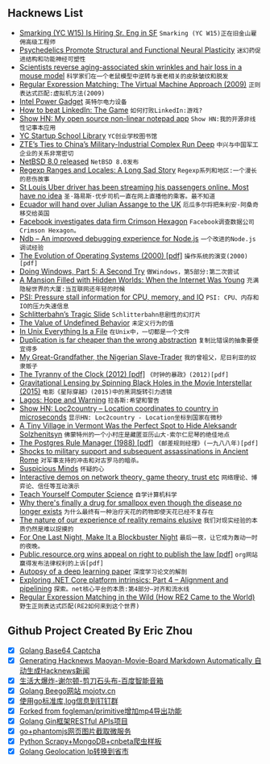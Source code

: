 ## Hacknews List


- [Smarking (YC W15) Is Hiring Sr. Eng in SF](https://www.smarking.com/careers)  `Smarking (YC W15)正在旧金山雇佣高级工程师`
- [Psychedelics Promote Structural and Functional Neural Plasticity](https://www.cell.com/cell-reports/fulltext/S2211-1247(18)30755-1)  `迷幻药促进结构和功能神经可塑性`
- [Scientists reverse aging-associated skin wrinkles and hair loss in a mouse model](https://www.uab.edu/news/research/item/9607-scientists-reverse-aging-associated-skin-wrinkles-and-hair-loss-in-a-mouse-model)  `科学家们在一个老鼠模型中逆转与衰老相关的皮肤皱纹和脱发`
- [Regular Expression Matching: The Virtual Machine Approach (2009)](https://swtch.com/~rsc/regexp/regexp2.html)  `正则表达式匹配:虚拟机方法(2009)`
- [Intel Power Gadget](https://software.intel.com/en-us/articles/intel-power-gadget-20)  `英特尔电力设备`
- [How to beat LinkedIn: The Game](https://theoutline.com/post/5495/how-to-beat-linked-in-the-game)  `如何打败LinkedIn:游戏?`
- [Show HN: My open source non-linear notepad app](https://getmicropad.com)  `Show HN:我的开源非线性记事本应用`
- [YC Startup School Library](https://www.startupschool.org/library)  `YC创业学校图书馆`
- [ZTE’s Ties to China’s Military-Industrial Complex Run Deep](https://foreignpolicy.com/2018/07/19/ztes-ties-to-chinas-military-industrial-complex-run-deep/)  `中兴与中国军工企业的关系非常密切`
- [NetBSD 8.0 released](https://www.netbsd.org/releases/formal-8/NetBSD-8.0.html)  `NetBSD 8.0发布`
- [Regexp Ranges and Locales: A Long Sad Story](https://www.gnu.org/software/gawk/manual/html_node/Ranges-and-Locales.html)  `Regexp系列和地区:一个漫长的悲伤故事`
- [St Louis Uber driver has been streaming his passengers online. Most have no idea](https://www.stltoday.com/news/local/metro/st-louis-uber-driver-has-put-video-of-hundreds-of/article_9060fd2f-f683-5321-8c67-ebba5559c753.html)  `圣·路易斯·优步司机一直在网上直播他的乘客。最不知道`
- [Ecuador will hand over Julian Assange to the UK](https://theintercept.com/2018/07/21/ecuador-will-imminently-withdraw-asylum-for-julian-assange-and-hand-him-over-to-the-uk-what-comes-next/)  `厄瓜多尔将把朱利安·阿桑奇移交给英国`
- [Facebook investigates data firm Crimson Hexagon](https://www.bbc.com/news/technology-44909293)  `Facebook调查数据公司Crimson Hexagon。`
- [Ndb – An improved debugging experience for Node.js](https://github.com/GoogleChromeLabs/ndb)  `一个改进的Node.js调试经验`
- [The Evolution of Operating Systems (2000) [pdf]](http://www.brinch-hansen.net/papers/2001b.pdf)  `操作系统的演变(2000)[pdf]`
- [Doing Windows, Part 5: A Second Try](https://www.filfre.net/2018/07/doing-windows-part-5-a-second-try/)  `做Windows，第5部分:第二次尝试`
- [A Mansion Filled with Hidden Worlds: When the Internet Was Young](https://undark.org/article/wilo-evans-broad-band/)  `充满隐秘世界的大厦:当互联网还年轻的时候`
- [PSI: Pressure stall information for CPU, memory, and IO](https://lwn.net/Articles/759658/)  `PSI: CPU、内存和IO的压力失速信息`
- [Schlitterbahn’s Tragic Slide](https://www.texasmonthly.com/news/jeff-henry-verruckt-schlitterbahns-tragic-slide/)  `Schlitterbahn悲剧性的幻灯片`
- [The Value of Undefined Behavior](https://nullprogram.com/blog/2018/07/20/)  `未定义行为的值`
- [In Unix Everything Is a File](https://ph7spot.com/musings/in-unix-everything-is-a-file)  `在Unix中，一切都是一个文件`
- [Duplication is far cheaper than the wrong abstraction](https://www.sandimetz.com/blog/2016/1/20/the-wrong-abstraction)  `复制比错误的抽象要便宜得多`
- [My Great-Grandfather, the Nigerian Slave-Trader](https://www.newyorker.com/culture/personal-history/my-great-grandfather-the-nigerian-slave-trader)  `我的曾祖父，尼日利亚的奴隶贩子`
- [The Tyranny of the Clock (2012) [pdf]](http://www.eng.auburn.edu/~uguin/teaching/READING/E6200/Sutherland_Tyranny_o_Clock.pdf)  `《时钟的暴政》(2012)[pdf]`
- [Gravitational Lensing by Spinning Black Holes in the Movie Interstellar (2015)](https://arxiv.org/abs/1502.03808)  `电影《星际穿越》(2015)中的黑洞旋转引力透镜`
- [Lagos: Hope and Warning](https://www.city-journal.org/html/lagos-nigeria-16011.html)  `拉各斯:希望和警告`
- [Show HN: Loc2country – Location coordinates to country in microseconds](https://github.com/soorajb/loc2country)  `显示HN: Loc2country - Location坐标到国家在微秒`
- [A Tiny Village in Vermont Was the Perfect Spot to Hide Aleksandr Solzhenitsyn](https://www.neh.gov/humanities/2018/summer/statement/tiny-village-in-vermont-was-the-perfect-spot-hide-aleksandr-solzhenitsyn)  `佛蒙特州的一个小村庄是藏匿亚历山大·索尔仁尼琴的绝佳地点`
- [The Postgres Rule Manager (1988) [pdf]](http://db.cs.berkeley.edu/papers/tse88-rulemgr.pdf)  `《邮差规则经理》(一九八八年)[pdf]`
- [Shocks to military support and subsequent assassinations in Ancient Rome](https://www.sciencedirect.com/science/article/pii/S0165176518302532)  `对军事支持的冲击和对古罗马的暗杀。`
- [Suspicious Minds](https://www.nytimes.com/2018/07/21/style/ancient-aliens.html)  `怀疑的心`
- [Interactive demos on network theory, game theory, trust etc](https://ncase.me)  `网络理论、博弈论、信任等互动演示`
- [Teach Yourself Computer Science](https://teachyourselfcs.com/)  `自学计算机科学`
- [Why there&#39;s finally a drug for smallpox even though the disease no longer exists](https://www.cbc.ca/news/health/second-opinion-smallpox-drug-tpoxx-1.4756087)  `为什么最终有一种治疗天花的药物即使天花已经不复存在`
- [The nature of our experience of reality remains elusive](https://www.newstatesman.com/culture/books/2018/07/how-crack-consciousness)  `我们对现实经验的本质仍然是难以捉摸的`
- [For One Last Night, Make It a Blockbuster Night](https://www.theringer.com/movies/2018/7/19/17588856/blockbuster-alaska-rental-netflix-soldotna-anchorage)  `最后一夜，让它成为轰动一时的夜晚。`
- [Public.resource.org wins appeal on right to publish the law [pdf]](https://www.cadc.uscourts.gov/internet/opinions.nsf/533D47AF883C8194852582CD0052B8D4/$file/17-7035.pdf)  `org网站赢得发布法律权利的上诉[pdf]`
- [Autopsy of a deep learning paper](https://blog.piekniewski.info/2018/07/14/autopsy-dl-paper/)  `深度学习论文的解剖`
- [Exploring .NET Core platform intrinsics: Part 4 – Alignment and pipelining](https://mijailovic.net/2018/07/20/alignment-and-pipelining/)  `探索。net核心平台的本质:第4部分—对齐和流水线`
- [Regular Expression Matching in the Wild (How RE2 Came to the World)](https://swtch.com/~rsc/regexp/regexp3.html)  `野生正则表达式匹配(RE2如何来到这个世界)`

## Github Project Created By Eric Zhou

- [x] [Golang Base64 Captcha](https://github.com/mojocn/base64Captcha)
- [x] [Generating Hacknews Maoyan-Movie-Board Markdown Automatically 自动生成Hacknews新闻](https://github.com/dejavuzhou/md-genie)
- [x] [生活大爆炸-谢尔顿-剪刀石头布-百度智能音箱](https://github.com/mojocn/dueros-bang-game)
- [x] [Golang Beego网站 mojotv.cn](https://github.com/mojocn/www.mojotv.cn)
- [x] [使用go标准库,log信息到钉钉群](https://github.com/mojocn/dooger)
- [x] [Forked from fogleman/primitive增加mp4导出功能](https://github.com/mojocn/primitive)
- [x] [Golang Gin框架RESTful APIs项目](https://github.com/JJJJJJJerk/ezier-golang-web-api-framework)
- [x] [go+phantomjs网页图片截取微服务](https://github.com/mojocn/screen_shot)
- [x] [Python Scrapy+MongoDB+cnbeta爬虫样板](https://github.com/mojocn/scrapy_mongodb_boilerplate_cnbeta)
- [x] [Golang Geolocation Ip转换到省市](https://github.com/mojocn/ip2location)